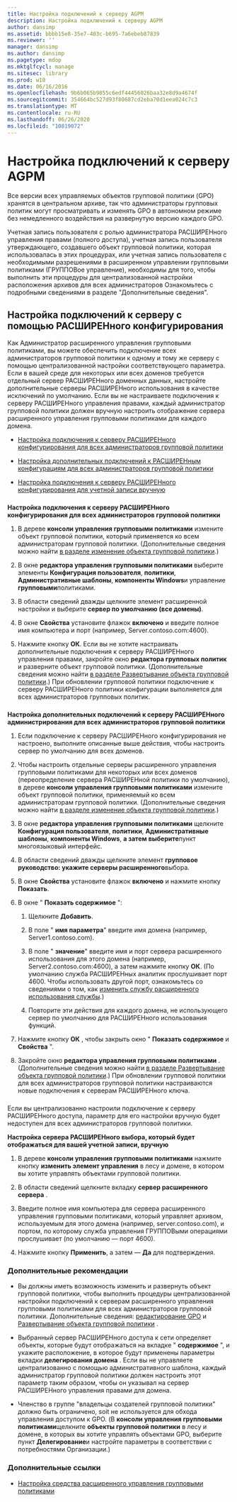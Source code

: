 ```yaml
---
title: Настройка подключений к серверу AGPM
description: Настройка подключений к серверу AGPM
author: dansimp
ms.assetid: bbbb15e8-35e7-403c-b695-7a6ebeb87839
ms.reviewer: ''
manager: dansimp
ms.author: dansimp
ms.pagetype: mdop
ms.mktglfcycl: manage
ms.sitesec: library
ms.prod: w10
ms.date: 06/16/2016
ms.openlocfilehash: 9b6b065b9855c6edf44456026baa32e8d9a4674f
ms.sourcegitcommit: 354664bc527d93f80687cd2eba70d1eea024c7c3
ms.translationtype: MT
ms.contentlocale: ru-RU
ms.lasthandoff: 06/26/2020
ms.locfileid: "10819072"
---
```

# Настройка подключений к серверу AGPM


Все версии всех управляемых объектов групповой политики (GPO) хранятся в центральном архиве, так что администраторы групповых политик могут просматривать и изменять GPO в автономном режиме без немедленного воздействия на развернутую версию каждого GPO.

Учетная запись пользователя с ролью администратора РАСШИРЕНного управления правами (полного доступа), учетная запись пользователя утверждающего, создавшего объект групповой политики, которая использовалась в этих процедурах, или учетная запись пользователя с необходимыми разрешениями в расширенном управлении групповыми политиками (ГРУППОВое управление), необходимы для того, чтобы выполнить эти процедуры для централизованной настройки расположения архивов для всех администраторов Ознакомьтесь с подробными сведениями в разделе "Дополнительные сведения".

## Настройка подключений к серверу с помощью РАСШИРЕНного конфигурирования


Как Администратор расширенного управления групповыми политиками, вы можете обеспечить подключение всех администраторов групповой политики к одному и тому же серверу с помощью централизованной настройки соответствующего параметра. Если в вашей среде для некоторых или всех доменов требуется отдельный сервер РАСШИРЕНного доменных данных, настройте дополнительные серверы РАСШИРЕНного использования в качестве исключений по умолчанию. Если вы не настраиваете подключения к серверу РАСШИРЕНного управления правами, каждый администратор групповой политики должен вручную настроить отображение сервера расширенного управления групповыми политиками для каждого домена.

-   [Настройка подключения к серверу РАСШИРЕНного конфигурирования для всех администраторов групповой политики](#bkmk-defaultarchiveloc)

-   [Настройка дополнительных подключений к РАСШИРЕНным конфигурациям для всех администраторов групповой политики](#bkmk-additionalarchiveloc)

-   [Настройка подключения к серверу РАСШИРЕНного конфигурирования для учетной записи вручную](#bkmk-manuallyconfigurearchiveloc)

### <a href="" id="bkmk-defaultarchiveloc"></a>

**Настройка подключения к серверу РАСШИРЕНного конфигурирования для всех администраторов групповой политики**

1.  В дереве **консоли управления групповыми политиками** измените объект групповой политики, который применяется ко всем администраторам групповой политики. (Дополнительные сведения можно найти [в разделе изменение объекта групповой политики](editing-a-gpo-agpm40.md).)

2.  В окне **редактора управления групповыми политиками** выберите элементы **Конфигурация пользователя**, **политики**, **Административные шаблоны**, **компоненты Windows**и управление **групповыми**политиками.

3.  В области сведений дважды щелкните элемент расширенной настройки и выберите **сервер по умолчанию (все домены)**.

4.  В окне **Свойства** установите флажок **включено** и введите полное имя компьютера и порт (например, Server.contoso.com:4600).

5.  Нажмите кнопку **ОК**. Если вы не хотите настраивать дополнительные подключения к серверу РАСШИРЕНного управления правами, закройте окно **редактора групповых политик** и разверните объект групповой политики. (Дополнительные сведения можно найти [в разделе Развертывание объекта групповой политики](deploy-a-gpo-agpm40.md).) При обновлении групповой политики подключение к серверу РАСШИРЕНного политики конфигурации выполняется для всех администраторов групповых политик.

### <a href="" id="bkmk-additionalarchiveloc"></a>

**Настройка дополнительных подключений к серверу РАСШИРЕНного администрирования для всех администраторов групповой политики**

1.  Если подключение к серверу РАСШИРЕНного конфигурирования не настроено, выполните описанные выше действия, чтобы настроить сервер по умолчанию для всех доменов.

2.  Чтобы настроить отдельные серверы расширенного управления групповыми политиками для некоторых или всех доменов (переопределение сервера РАСШИРЕНной политики по умолчанию), в дереве **консоли управления групповыми политиками** измените объект групповой политики, применяемый ко всем администраторам групповой политики. (Дополнительные сведения можно найти [в разделе изменение объекта групповой политики](editing-a-gpo-agpm40.md).)

3.  В окне **редактора управления групповыми политиками** щелкните **Конфигурация пользователя**, **политики**, **Административные шаблоны**, **компоненты Windows**, **а затем выберите**пункт многоязыковый интерфейс.

4.  В области сведений дважды щелкните элемент **групповое руководство: укажите серверы расширенного**выбора.

5.  В окне **Свойства** установите флажок **включено** и нажмите кнопку **Показать**.

6.  В окне " **Показать содержимое** ":

    1.  Щелкните **Добавить**.

    2.  В поле " **имя параметра**" введите имя домена (например, Server1.contoso.com).

    3.  В поле " **значение**" введите имя и порт сервера расширенного использования для этого домена (например, Server2.contoso.com:4600), а затем нажмите кнопку **ОК**. (По умолчанию служба РАСШИРЕНных аналитик прослушивает порт 4600. Чтобы использовать другой порт, ознакомьтесь со сведениями о том, как [изменить службу расширенного использования службы](modify-the-agpm-service-agpm40.md).)

    4.  Повторите эти действия для каждого домена, не использующего сервер по умолчанию для РАСШИРЕНного использования функций.

7.  Нажмите кнопку **ОК** , чтобы закрыть окно " **Показать содержимое** и **Свойства** ".

8.  Закройте окно **редактора управления групповыми политиками** . (Дополнительные сведения можно найти [в разделе Развертывание объекта групповой политики](deploy-a-gpo-agpm40.md).) При обновлении групповой политики для всех администраторов групповой политики настраиваются новые подключения к серверам РАСШИРЕНного ключа.

### <a href="" id="bkmk-manuallyconfigurearchiveloc"></a>

Если вы централизованно настроили подключение к серверу РАСШИРЕНного доступа, параметр для его настройки вручную будет недоступен для всех администраторов групповой политики.

**Настройка сервера РАСШИРЕНного выбора, который будет отображаться для вашей учетной записи, вручную**

1.  В дереве **консоли управления групповыми политиками** нажмите кнопку **изменить элемент управления** в лесу и домене, в котором вы хотите управлять объектами групповой политики.

2.  В области сведений щелкните вкладку **сервер расширенного сервера** .

3.  Введите полное имя компьютера для сервера расширенного управления групповыми политиками, который управляет архивом, используемым для этого домена (например, server.contoso.com), и портом, по которому служба управления ГРУППОВыми операциями прослушивает (по умолчанию — порт 4600).

4.  Нажмите кнопку **Применить**, а затем — **Да** для подтверждения.

### Дополнительные рекомендации

-   Вы должны иметь возможность изменить и развернуть объект групповой политики, чтобы выполнить процедуры централизованной настройки подключений к серверам расширенного управления групповыми политиками для всех администраторов групповой политики. Дополнительные сведения: [редактирование GPO](editing-a-gpo-agpm40.md) и [Развертывание объекта групповой политики](deploy-a-gpo-agpm40.md) .

-   Выбранный сервер РАСШИРЕНного доступа к сети определяет объекты, которые будут отображаться на вкладке " **содержимое** ", и укажите расположение, в которое будут применены параметры вкладки **делегирования домена** . Если вы не управляете централизованно с помощью административного шаблона, каждый администратор групповой политики должен настроить этот параметр таким образом, чтобы он указывал на сервер РАСШИРЕНного управления правами для домена.

-   Членство в группе "владельцы создателей групповой политики" должно быть ограничено, soit не используется для обхода управления доступом к GPO. (В **консоли управления групповыми политиками**щелкните **объекты групповой политики** в лесу и домене, в которых вы хотите управлять объектами GPO, выберите пункт **Делегирование**и настройте параметры в соответствии с потребностями Организации.)

### Дополнительные ссылки

-   [Настройка средства расширенного управления групповыми политиками](configuring-advanced-group-policy-management-agpm40.md)

 

 





